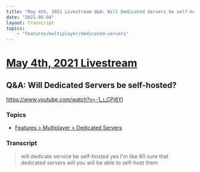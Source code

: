 ```yaml
---
title: "May 4th, 2021 Livestream Q&A: Will Dedicated Servers be self-hosted?"
date: "2021-05-04"
layout: transcript
topics:
    - "features/multiplayer/dedicated-servers"
---
```

# [May 4th, 2021 Livestream](../2021-05-04.md)
## Q&A: Will Dedicated Servers be self-hosted?
https://www.youtube.com/watch?v=-1_j_CPi6YI

### Topics
* [Features > Multiplayer > Dedicated Servers](../topics/features/multiplayer/dedicated-servers.md)

### Transcript

> will dedicate service be self-hosted yes I'm like 80 sure that dedicated servers will you will be able to self-host them
